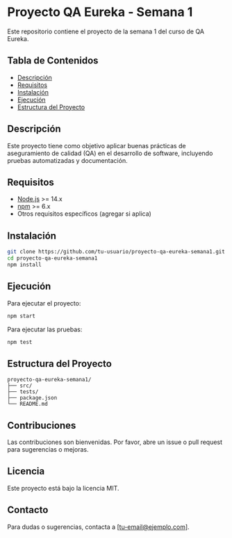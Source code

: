 # Proyecto QA Eureka - Semana 1

Este repositorio contiene el proyecto de la semana 1 del curso de QA Eureka.

## Tabla de Contenidos

- [Descripción](#descripción)
- [Requisitos](#requisitos)
- [Instalación](#instalación)
- [Ejecución](#ejecución)
- [Estructura del Proyecto](#estructura-del-proyecto)

## Descripción

Este proyecto tiene como objetivo aplicar buenas prácticas de aseguramiento de calidad (QA) en el desarrollo de software, incluyendo pruebas automatizadas y documentación.

## Requisitos

- [Node.js](https://nodejs.org/) >= 14.x
- [npm](https://www.npmjs.com/) >= 6.x
- Otros requisitos específicos (agregar si aplica)

## Instalación

```bash
git clone https://github.com/tu-usuario/proyecto-qa-eureka-semana1.git
cd proyecto-qa-eureka-semana1
npm install
```

## Ejecución

Para ejecutar el proyecto:

```bash
npm start
```

Para ejecutar las pruebas:

```bash
npm test
```

## Estructura del Proyecto

```
proyecto-qa-eureka-semana1/
├── src/
├── tests/
├── package.json
└── README.md
```

## Contribuciones

Las contribuciones son bienvenidas. Por favor, abre un issue o pull request para sugerencias o mejoras.

## Licencia

Este proyecto está bajo la licencia MIT.

## Contacto

Para dudas o sugerencias, contacta a [tu-email@ejemplo.com].
